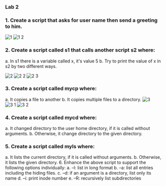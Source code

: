 ### Lab 2

### 1. Create a script that asks for user name then send a greeting to him.
![1](https://github.com/menna-abdallah/Linux-Bash/assets/139376864/52814562-1c26-43ba-82c9-35fd77f83671)
![1 2](https://github.com/menna-abdallah/Linux-Bash/assets/139376864/3a2f11f1-1023-46d3-b604-601f2de8d6fe)

### 2. Create a script called s1 that calls another script s2 where:
a. In s1 there is a variable called x, it's value 5
b. Try to print the value of x in s2 by two different ways.

![2](https://github.com/menna-abdallah/Linux-Bash/assets/139376864/e930e3d3-d7f7-4cf4-889a-8f5ad2fa9ebd)
![2 2](https://github.com/menna-abdallah/Linux-Bash/assets/139376864/1b6b3180-e3de-45ab-bfca-78b4fe1c0147)
![2 3](https://github.com/menna-abdallah/Linux-Bash/assets/139376864/1832e2e6-c170-4fe6-86b4-daa354579332)

### 3. Create a script called mycp where:
a. It copies a file to another
b. It copies multiple files to a directory.
![3](https://github.com/menna-abdallah/Linux-Bash/assets/139376864/196f3149-3859-409a-bf77-9b95e1ded7e5)
![3 1](https://github.com/menna-abdallah/Linux-Bash/assets/139376864/3f5f117d-c94f-4175-8398-c49ee9e033ac)
![3 2](https://github.com/menna-abdallah/Linux-Bash/assets/139376864/2f74067a-5fc0-40eb-801f-c06cb82ca558)

### 4. Create a script called mycd where:
a. It changed directory to the user home directory, if it is called without arguments.
b. Otherwise, it change directory to the given directory.

### 5. Create a script called myls where:
a. It lists the current directory, if it is called without arguments.
b. Otherwise, it lists the given directory.
6. Enhance the above script to support the following options individually:
a. –l: list in long format
b. –a: list all entries including the hiding files.
c. –d: if an argument is a directory, list only its name
d. –i: print inode number
e. –R: recursively list subdirectories
